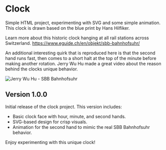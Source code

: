 # Clock

Simple HTML project, experimenting with SVG and some simple animation. This clock is drawn based on the blue print by Hans Hilfiker.

Learn more about this historic clock hanging at all rail stations across Switzerland.
https://www.eguide.ch/en/objekt/sbb-bahnhofsuhr/

An additional interesting quirk that is reproduced here is that the second hand runs fast, then comes to a short halt at the top of the minute before making another rotation.
Jerry Wu Hu made a great video about the reason behind the clocks unique behavior.

![Jerry Wu Hu - SBB Bahnhofsuhr](https://img.youtube.com/vi/8VAsD5zGJq4/0.jpg)

## Version 1.0.0

Initial release of the clock project. This version includes:

- Basic clock face with hour, minute, and second hands.
- SVG-based design for crisp visuals.
- Animation for the second hand to mimic the real SBB Bahnhofsuhr behavior.

Enjoy experimenting with this unique clock!